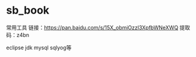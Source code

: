 # sb_book

常用工具
链接：https://pan.baidu.com/s/15X_obmiOzzl3XpfbWNeXWQ 
提取码：z4bn

eclipse jdk mysql sqlyog等